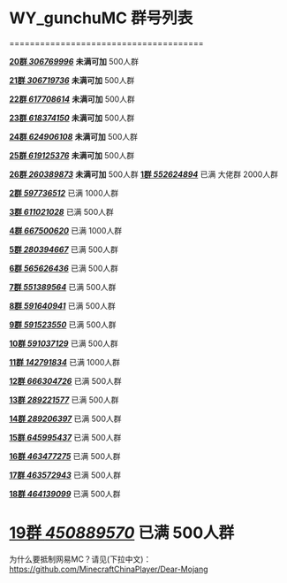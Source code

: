 # WY_gunchuMC 群号列表


======================================

[**20群 *306769996***](https://jq.qq.com/?_wv=1027&k=5qBZ4yv) **未满可加** 500人群

[**21群 *306719736***](https://jq.qq.com/?_wv=1027&k=5jdp8oB) **未满可加** 500人群

[**22群 *617708614***](https://jq.qq.com/?_wv=1027&k=57IpwYz) **未满可加** 500人群

[**23群 *618374150***](https://jq.qq.com/?_wv=1027&k=5n2IdnJ) **未满可加** 500人群

[**24群 *624906108***](https://jq.qq.com/?_wv=1027&k=5z4SrCR) **未满可加** 500人群

[**25群 *619125376***](https://jq.qq.com/?_wv=1027&k=5OyCVvu) **未满可加** 500人群

[**26群 *260389873***](https://jq.qq.com/?_wv=1027&k=58e9e3S) **未满可加** 500人群
[**1群 *552624894***](https://jq.qq.com/?_wv=1027&k=5C2h8nz) 已满 大佬群 2000人群

[**2群 *597736512***](https://jq.qq.com/?_wv=1027&k=5LlP28j) 已满 1000人群

[**3群 *611021028***](https://jq.qq.com/?_wv=1027&k=5XpHUY9) 已满 500人群

[**4群 *667500620***](https://jq.qq.com/?_wv=1027&k=5XR6pcd) 已满 1000人群

[**5群 *280394667***](https://jq.qq.com/?_wv=1027&k=5H4QXM5) 已满 500人群

[**6群 *565626436***](https://jq.qq.com/?_wv=1027&k=5wjiHlP) 已满 500人群

[**7群 *551389564***](https://jq.qq.com/?_wv=1027&k=5fJDDJl) 已满 500人群

[**8群 *591640941***](https://jq.qq.com/?_wv=1027&k=58JnQCi) 已满 500人群

[**9群 *591523550***](https://jq.qq.com/?_wv=1027&k=52lqWDt) 已满 500人群

[**10群 *591037129***](https://jq.qq.com/?_wv=1027&k=5XoMPzf) 已满 500人群

[**11群 *142791834***](https://jq.qq.com/?_wv=1027&k=5UEWKmT) 已满 1000人群

[**12群 *666304726***](http://shang.qq.com/wpa/qunwpa?idkey=bc364bd429bab4243a51a19b34cd87967b3849e8a602abdcdb541d8b61c54512) 已满 500人群

[**13群 *289221577***](http://shang.qq.com/wpa/qunwpa?idkey=b51dae7e1c12d670e7a20d92892ec93cd50b5fd45dc0c165fcb07b07b930e0e0) 已满 500人群

[**14群 *289206397***](http://shang.qq.com/wpa/qunwpa?idkey=b30ca5ea21e046a02aea6d3bd4de42083c41d4cc27dbf66fdec4c2f32c1f0cda) 已满 500人群

[**15群 *645995437***](http://shang.qq.com/wpa/qunwpa?idkey=bf7c04d5794cf3eb6d5c4e16fd68477fa9513f31e5a7c4784a129f9ad5c8eec3) 已满 500人群

[**16群 *463477275***](https://jq.qq.com/?_wv=1027&k=5x6mBrC) 已满 500人群

[**17群 *463572943***](https://jq.qq.com/?_wv=1027&k=5QqVFUD) 已满 500人群

[**18群 *464139099***](https://jq.qq.com/?_wv=1027&k=5XNiSar) 已满 500人群

[**19群 *450889570***](https://jq.qq.com/?_wv=1027&k=5lnsB3Q) 已满 500人群
======================================
为什么要抵制网易MC？请见(下拉中文)：https://github.com/MinecraftChinaPlayer/Dear-Mojang
